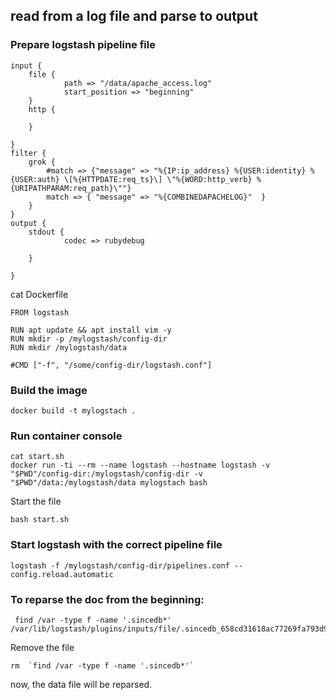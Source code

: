 
## read from a log file and parse to output

### Prepare logstash pipeline file

    input {
        file {
                path => "/data/apache_access.log"
                start_position => "beginning"
        }
        http {
    
        }
    
    }
    filter {
        grok {
            #match => {"message" => "%{IP:ip_address} %{USER:identity} %{USER:auth} \[%{HTTPDATE:req_ts}\] \"%{WORD:http_verb} %{URIPATHPARAM:req_path}\""}
            match => { "message" => "%{COMBINEDAPACHELOG}"  }
        }
    }    
    output {
        stdout {
                codec => rubydebug
                    
        }
    
    }



cat Dockerfile

    FROM logstash
    
    RUN apt update && apt install vim -y
    RUN mkdir -p /mylogstash/config-dir
    RUN mkdir /mylogstash/data
    
    #CMD ["-f", "/some/config-dir/logstash.conf"]


### Build the image

    docker build -t mylogstach .

### Run container console 

    cat start.sh 
    docker run -ti --rm --name logstash --hostname logstash -v "$PWD"/config-dir:/mylogstash/config-dir -v "$PWD"/data:/mylogstash/data mylogstach bash

Start the file

    bash start.sh

### Start logstash with the correct pipeline file

    logstash -f /mylogstash/config-dir/pipelines.conf --config.reload.automatic

### To reparse the doc from the beginning:
     find /var -type f -name '.sincedb*'
    /var/lib/logstash/plugins/inputs/file/.sincedb_658cd31618ac77269fa793d90b42085f

Remove the file
    
    rm  `find /var -type f -name '.sincedb*'`

now, the data file will be reparsed.
